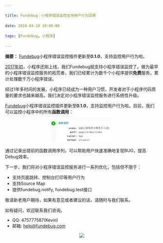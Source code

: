 ```yaml
---

title: Fundebug：小程序错误监控支持用户行为回溯

date: 2018-04-10 10:00:00

tags: [Fundebug, 小程序]

---
```


**摘要：** [Fundebug](https://www.fundebug.com/)小程序错误监控插件更新至**0.1.0**，支持监控用户行为啦。

<!-- more -->

[2017年初](https://blog.fundebug.com/2017/01/23/fundebug-support-wxjs/)，小程序还刚上线，我们Fundebug就支持小程序错误监控了。做为最早的小程序错误监控服务的拓荒者，我们已经累计为数千个小程序提供**免费**服务，累计处理数千万小程序错误。

经过1年多时间的发展，小程序已经成为一种用户习惯，开发者对于小程序代码质量的要求也越来越高。我们决定对小程序错误监控服务进行系统性升级。

[Fundebug](https://www.fundebug.com/)小程序错误监控插件更新至**0.1.0**，支持监控用户行为啦。目前，我们可以监控小程序中的所有**函数调用**：

<div style="text-align: center;">
<img style="width:40%;" src="fundebug-wxjs-0.1.0/01.png" />
</div>

通过记录出错前的函数调用序列，可以帮助用户快速准确地复现BUG，提高Debug效率。

下一步，我们将对小程序错误监控服务进行一系列优化，包括但不限于：

- 支持页面跳转、控制台打印等用户行为
- 支持Source Map
- 提供fundebug.notify, fundebug.test接口

敬请新老用户期待，如果有意见或者建议的话，请随时与我们联系。


如有疑问，欢迎联系我们咨询。

- QQ: 475777587(Kevin)
- 邮箱: help@fundebug.com 


<div style="text-align: center;">
<img style="width:30%;" src="https://blog.fundebug.com/images/qq_bug.JPG" />
</div>

